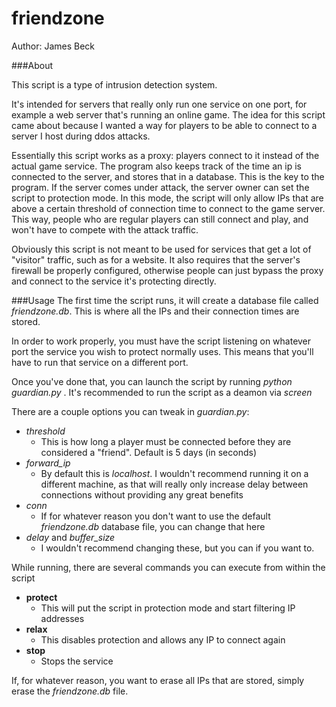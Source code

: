 # friendzone

Author: James Beck

###About

This script is a type of intrusion detection system.

It's intended for servers that really only run one service on one port, for example a web server that's running an online game. The idea for this script came about because I wanted a way for players to be able to connect to a server I host during ddos attacks.

Essentially this script works as a proxy: players connect to it instead of the actual game service. The program also keeps track of the time an ip is connected to the server, and stores that in a database. This is the key to the program. If the server comes under attack, the server owner can set the script to protection mode. In this mode, the script will only allow IPs that are above a certain threshold of connection time to connect to the game server. This way, people who are regular players can still connect and play, and won't have to compete with the attack traffic.

Obviously this script is not meant to be used for services that get a lot of "visitor" traffic, such as for a website. It also requires that the server's firewall be properly configured, otherwise people can just bypass the proxy and connect to the service it's protecting directly.

###Usage
The first time the script runs, it will create a database file called *friendzone.db*. This is where all the IPs and their connection times are stored.

In order to work properly, you must have the script listening on whatever port the service you wish to protect normally uses. This means that you'll have to run that service on a different port.

Once you've done that, you can launch the script by running *python guardian.py <port to listen on> <port to forward connections to>*. It's recommended to run the script as a deamon via *screen*

There are a couple options you can tweak in *guardian.py*:
- *threshold*
  - This is how long a player must be connected before they are considered a "friend". Default is 5 days (in seconds)
- *forward_ip*
  - By default this is *localhost*. I wouldn't recommend running it on a different machine, as that will really only increase delay between connections without providing any great benefits
- *conn*
  - If for whatever reason you don't want to use the default *friendzone.db* database file, you can change that here
- *delay* and *buffer_size*
  - I wouldn't recommend changing these, but you can if you want to.
  
While running, there are several commands you can execute from within the script
- **protect**
  - This will put the script in protection mode and start filtering IP addresses
- **relax**
  - This disables protection and allows any IP to connect again
- **stop**
  - Stops the service
  
If, for whatever reason, you want to erase all IPs that are stored, simply erase the *friendzone.db* file.
